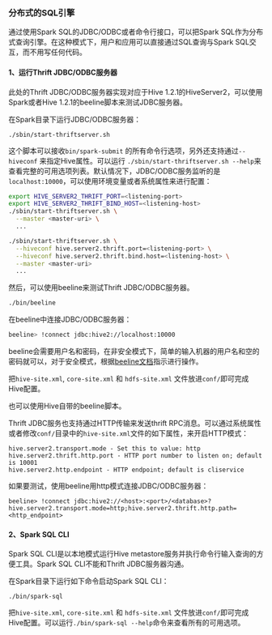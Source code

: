 ### 分布式的SQL引擎

通过使用Spark SQL的JDBC/ODBC或者命令行接口，可以把Spark SQL作为分布式查询引擎。在这种模式下，用户和应用可以直接通过SQL查询与Spark SQL交互，而不用写任何代码。

#### 1、运行Thrift JDBC/ODBC服务器

此处的Thrift JDBC/ODBC服务器实现对应于Hive 1.2.1的HiveServer2，可以使用Spark或者Hive 1.2.1的beeline脚本来测试JDBC服务器。

在Spark目录下运行JDBC/ODBC服务器：

```shell
./sbin/start-thriftserver.sh
```

这个脚本可以接收`bin/spark-submit` 的所有命令行选项，另外还支持通过`--hiveconf` 来指定Hive属性。可以运行 `./sbin/start-thriftserver.sh --help`来查看完整的可用选项列表。默认情况下，JDBC/ODBC服务监听的是`localhost:10000`，可以使用环境变量或者系统属性来进行配置：

```bash
export HIVE_SERVER2_THRIFT_PORT=<listening-port>
export HIVE_SERVER2_THRIFT_BIND_HOST=<listening-host>
./sbin/start-thriftserver.sh \
  --master <master-uri> \
  ...
```

```bash
./sbin/start-thriftserver.sh \
  --hiveconf hive.server2.thrift.port=<listening-port> \
  --hiveconf hive.server2.thrift.bind.host=<listening-host> \
  --master <master-uri>
  ...
```

然后，可以使用beeline来测试Thrift JDBC/ODBC服务器。

```bash
./bin/beeline
```

在beeline中连接JDBC/ODBC服务器：

```bash
beeline> !connect jdbc:hive2://localhost:10000
```

beeline会需要用户名和密码，在非安全模式下，简单的输入机器的用户名和空的密码就可以，对于安全模式，根据[beeline文档](https://cwiki.apache.org/confluence/display/Hive/HiveServer2+Clients)指示进行操作。

把`hive-site.xml`, `core-site.xml` 和 `hdfs-site.xml` 文件放进`conf/`即可完成Hive配置。

也可以使用Hive自带的beeline脚本。

Thrift JDBC服务也支持通过HTTP传输来发送thrift RPC消息。可以通过系统属性或者修改`conf/`目录中的`hive-site.xml`文件的如下属性，来开启HTTP模式：

```
hive.server2.transport.mode - Set this to value: http
hive.server2.thrift.http.port - HTTP port number to listen on; default is 10001
hive.server2.http.endpoint - HTTP endpoint; default is cliservice
```

如果要测试，使用beeline用http模式连接JDBC/ODBC服务器：

```
beeline> !connect jdbc:hive2://<host>:<port>/<database>?hive.server2.transport.mode=http;hive.server2.thrift.http.path=<http_endpoint>
```

#### 2、Spark SQL CLI

Spark SQL CLI是以本地模式运行Hive metastore服务并执行命令行输入查询的方便工具。Spark SQL CLI不能和Thrift JDBC服务器沟通。

在Spark目录下运行如下命令启动Spark SQL CLI：

```
./bin/spark-sql
```

把`hive-site.xml`, `core-site.xml` 和 `hdfs-site.xml` 文件放进`conf/`即可完成Hive配置。可以运行`./bin/spark-sql --help`命令来查看所有的可用选项。